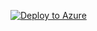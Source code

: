 [![Deploy to Azure](https://aka.ms/deploytoazurebutton)](https://portal.azure.com/#create/Microsoft.Template/uri/https%3A%2F%2Fraw.githubusercontent.com%2Fstill42%2FShowcase-Environment%2Fmain%2Fmain.json)
